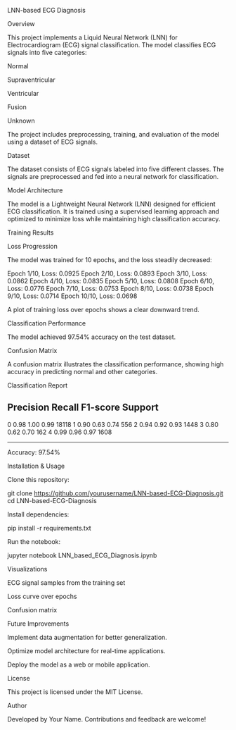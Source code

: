 LNN-based ECG Diagnosis

Overview

This project implements a Liquid Neural Network (LNN) for Electrocardiogram (ECG) signal classification. The model classifies ECG signals into five categories:

Normal

Supraventricular

Ventricular

Fusion

Unknown

The project includes preprocessing, training, and evaluation of the model using a dataset of ECG signals.

Dataset

The dataset consists of ECG signals labeled into five different classes. The signals are preprocessed and fed into a neural network for classification.

Model Architecture

The model is a Lightweight Neural Network (LNN) designed for efficient ECG classification. It is trained using a supervised learning approach and optimized to minimize loss while maintaining high classification accuracy.

Training Results

Loss Progression

The model was trained for 10 epochs, and the loss steadily decreased:

Epoch 1/10, Loss: 0.0925
Epoch 2/10, Loss: 0.0893
Epoch 3/10, Loss: 0.0862
Epoch 4/10, Loss: 0.0835
Epoch 5/10, Loss: 0.0808
Epoch 6/10, Loss: 0.0776
Epoch 7/10, Loss: 0.0753
Epoch 8/10, Loss: 0.0738
Epoch 9/10, Loss: 0.0714
Epoch 10/10, Loss: 0.0698

A plot of training loss over epochs shows a clear downward trend.

Classification Performance

The model achieved 97.54% accuracy on the test dataset.

Confusion Matrix

A confusion matrix illustrates the classification performance, showing high accuracy in predicting normal and other categories.

Classification Report

## Precision Recall F1-score Support

0 0.98 1.00 0.99 18118
1 0.90 0.63 0.74 556
2 0.94 0.92 0.93 1448
3 0.80 0.62 0.70 162
4 0.99 0.96 0.97 1608

---

Accuracy: 97.54%

Installation & Usage

Clone this repository:

git clone https://github.com/yourusername/LNN-based-ECG-Diagnosis.git
cd LNN-based-ECG-Diagnosis

Install dependencies:

pip install -r requirements.txt

Run the notebook:

jupyter notebook LNN_based_ECG_Diagnosis.ipynb

Visualizations

ECG signal samples from the training set

Loss curve over epochs

Confusion matrix

Future Improvements

Implement data augmentation for better generalization.

Optimize model architecture for real-time applications.

Deploy the model as a web or mobile application.

License

This project is licensed under the MIT License.

Author

Developed by Your Name. Contributions and feedback are welcome!
